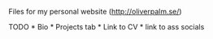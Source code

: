 Files for my personal website (http://oliverpalm.se/)

TODO
    * Bio 
    * Projects tab
    * Link to CV
    * link to ass socials

